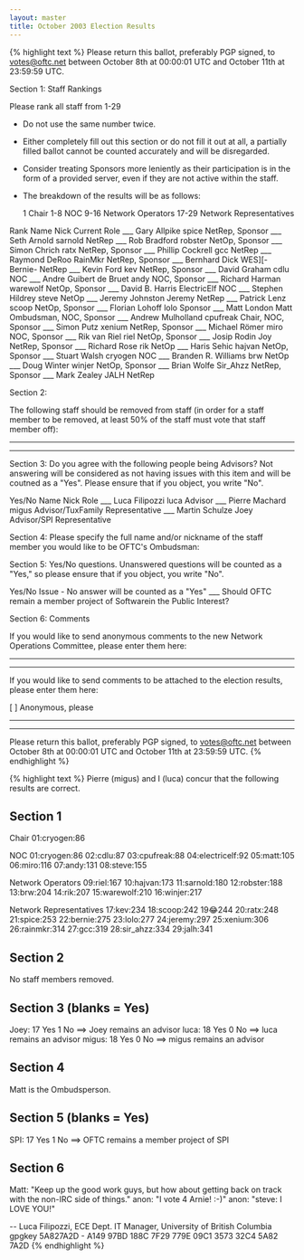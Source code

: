 ```yaml
---
layout: master
title: October 2003 Election Results
---
```

{% highlight text %}
Please return this ballot, preferably PGP signed, to votes@oftc.net
between October 8th at 00:00:01 UTC and October 11th at 23:59:59 UTC.

Section 1: Staff Rankings

Please rank all staff from 1-29

- Do not use the same number twice.
- Either completely fill out this section or do not fill it out at all,
  a partially filled ballot cannot be counted accurately and will be
  disregarded.
- Consider treating Sponsors more leniently as their participation is
  in the form of a provided server, even if they are not active within the
  staff.
- The breakdown of the results will be as follows:

	1 	Chair
	1-8	NOC
	9-16	Network Operators
	17-29	Network Representatives


Rank	Name			Nick			Current Role
___	Gary Allpike 		spice  			NetRep, Sponsor
___	Seth Arnold 		sarnold  		NetRep
___	Rob Bradford 		robster  		NetOp, Sponsor
___	Simon Chrich 		ratx  			NetRep, Sponsor
___	Phillip Cockrell 	gcc  			NetRep
___	Raymond DeRoo 		RainMkr  		NetRep, Sponsor
___	Bernhard Dick 		WES][-Bernie-  		NetRep
___	Kevin Ford 		kev   			NetRep, Sponsor
___	David Graham 		cdlu  			NOC
___	Andre Guibert de Bruet 	andy  			NOC, Sponsor
___	Richard Harman 		warewolf  		NetOp, Sponsor
___	David B. Harris 	ElectricElf  		NOC
___	Stephen Hildrey 	steve  			NetOp
___	Jeremy Johnston 	Jeremy  		NetRep
___	Patrick Lenz 		scoop  			NetOp, Sponsor
___	Florian Lohoff 		lolo  			Sponsor
___	Matt London 		Matt  			Ombudsman, NOC, Sponsor
___	Andrew Mulholland 	cpufreak  		Chair, NOC, Sponsor
___	Simon Putz 		xenium  		NetRep, Sponsor
___	Michael Römer 		miro  			NOC, Sponsor
___	Rik van Riel 		riel  			NetOp, Sponsor
___	Josip Rodin 		Joy  			NetRep, Sponsor
___	Richard Rose 		rik  			NetOp
___	Haris Sehic 		hajvan  		NetOp, Sponsor
___	Stuart Walsh 		cryogen  		NOC
___	Branden R. Williams 	brw  			NetOp
___	Doug Winter 		winjer  		NetOp, Sponsor
___	Brian Wolfe 		Sir_Ahzz  		NetRep, Sponsor
___	Mark Zealey 		JALH  			NetRep


Section 2:

The following staff should be removed from staff (in order for a staff
member to be removed, at least 50% of the staff must vote that staff
member off):

_________________________________________________________________________
_________________________________________________________________________


Section 3: Do you agree with the following people being Advisors?
	Not answering will be considered as not having issues with this
        item and will be coutned as a "Yes". Please ensure that if
        you object, you write "No".

Yes/No	Name		Nick	Role
___	Luca Filipozzi 	luca  	Advisor
___	Pierre Machard 	migus  	Advisor/TuxFamily Representative
___	Martin Schulze 	Joey  	Advisor/SPI Representative

Section 4: Please specify the full name and/or nickname of the staff
        member you would like to be OFTC's Ombudsman:

Section 5: Yes/No questions. Unanswered questions will be counted as a
	"Yes," so please ensure that if you object, you write "No".

Yes/No	Issue - No answer will be counted as a "Yes"
___	Should OFTC remain a member project of Softwarein the Public Interest?

Section 6: Comments

If you would like to send anonymous comments to the new Network Operations
Committee, please enter them here:

__________________________________________________________________________
__________________________________________________________________________

If you would like to send comments to be attached to the election results,
please enter them here:

[ ] Anonymous, please

__________________________________________________________________________
__________________________________________________________________________


Please return this ballot, preferably PGP signed, to votes@oftc.net between
October 8th at 00:00:01 UTC and October 11th at 23:59:59 UTC.
{% endhighlight %}

{% highlight text %}
Pierre (migus) and I (luca) concur that the following results are correct.

Section 1
---------
 Chair
  01:cryogen:86

 NOC
  01:cryogen:86
  02:cdlu:87
  03:cpufreak:88
  04:electricelf:92
  05:matt:105
  06:miro:116
  07:andy:131
  08:steve:155

 Network Operators
  09:riel:167
  10:hajvan:173
  11:sarnold:180
  12:robster:188
  13:brw:204
  14:rik:207
  15:warewolf:210
  16:winjer:217
 
 Network Representatives
  17:kev:234
  18:scoop:242
  19:joy:244
  20:ratx:248
  21:spice:253
  22:bernie:275
  23:lolo:277
  24:jeremy:297
  25:xenium:306
  26:rainmkr:314
  27:gcc:319
  28:sir_ahzz:334
  29:jalh:341

Section 2
---------
  No staff members removed.

Section 3 (blanks = Yes)
---------
  Joey:  17 Yes 1 No ==> Joey remains an advisor
  luca:  18 Yes 0 No ==> luca remains an advisor
  migus: 18 Yes 0 No ==> migus remains an advisor

Section 4
---------
  Matt is the Ombudsperson.

Section 5 (blanks = Yes)
---------
  SPI:  17 Yes 1 No ==> OFTC remains a member project of SPI

Section 6
---------
Matt:  "Keep up the good work guys, but how about getting back on
        track with the non-IRC side of things."
anon:  "I vote 4 Arnie! :-)"
anon:  "steve: I LOVE YOU!"

-- 
Luca Filipozzi, ECE Dept. IT Manager, University of British Columbia
gpgkey 5A827A2D - A149 97BD 188C 7F29 779E  09C1 3573 32C4 5A82 7A2D
{% endhighlight %}
